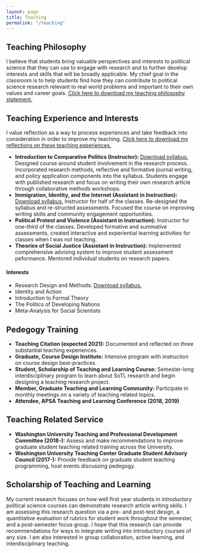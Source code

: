 ```yaml
---
layout: page
title: Teaching
permalink: "/teaching"
---
```


## Teaching Philosophy
I believe that students bring valuable perspectives and interests to political science that they can use to engage with research and to further develop interests and skills that will be broadly applicable. My chief goal in the classroom is to help students find how they can contribute to political science research relevant to real world problems and important to their own values and career goals. [Click here to download my teaching philosophy statement.](/files/OBrochta_TPS.pdf)

## Teaching Experience and Interests
I value reflection as a way to process experiences and take feedback into consideration in order to improve my teaching. [Click here to download my reflections on these teaching experiences.](/files/OBrochtaTeachingReflections.pdf)

* **Introduction to Comparative Politics (Instructor):** [Download syllabus.](/files/IntroComparative.pdf) Designed course around student involvement in the research process. Incorporated research methods, reflective and formative journal writing, and policy application components into the syllabus. Students engage with published research and focus on writing their own research article through collaborative methods workshops.
* **Immigration, Identity, and the Internet (Assistant in Instruction):** [Download syllabus.](/files/ImmigrationIdentityInternet.pdf) Instructor for half of the classes. Re-designed the syllabus and re-structed assessments. Focused the course on improving writing skills and community engagement opportunities.
* **Political Protest and Violence (Assistant in Instruction):** Instructor for one-third of the classes. Developed formative and summative assessments, created interactive and experiential learning activities for classes when I was not teaching.
* **Theories of Social Justice (Assistant in Instruction):** Implemented comprehensive advising system to improve student assessment peformance. Mentored individual students on research papers.

#### Interests
* Research Design and Methods: [Download syllabus.](/files/ResearchMethods.pdf)
* Identity and Action
* Introduction to Formal Theory
* The Politics of Developing Nations
* Meta-Analysis for Social Scientists



## Pedegogy Training
* **Teaching Citation (expected 2021):** Documented and reflected on three substantial teaching experiences.
* **Graduate, Course Design Institute:** Intensive program with instruction on course design best-practices.
* **Student, Scholarship of Teaching and Learning Course:** Semester-long interdisciplinary program to learn about SoTL research and begin designing a teaching research project.
* **Member, Graduate Teaching and Learning Community:** Participate in monthly meetings on a variety of teaching related topics.
* **Attendee, APSA Teaching and Learning Conference (2018, 2019)**

## Teaching Related Service
* **Washington University Teaching and Professional Development Committee (2018-):** Assess and make recommendations to improve graduate student teaching related training across the University.
* **Washington University Teaching Center Graduate Student Advisory Council (2017-):** Provide feedback on graduate student teaching programming, host events discussing pedegogy.


## Scholarship of Teaching and Learning
My current research focuses on how well first year students in introductory political science courses can demonstrate research article writing skills. I am assessing this research question via a pre- and post-test design, a quantitative evaluation of rubrics for student work throughout the semester, and a post-semester focus group. I hope that this research can provide recommendations for ways to integrate writing into introductory courses of any size. I am also interested in group collaboration, active learning, and interdisciplinary teaching.






